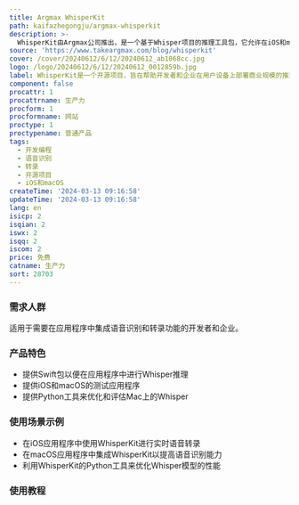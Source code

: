 ```yaml
---
title: Argmax WhisperKit
path: kaifazhegongju/argmax-whisperkit
description: >-
  WhisperKit由Argmax公司推出，是一个基于Whisper项目的推理工具包，它允许在iOS和macOS应用程序中进行语音识别和转录。该项目的目标是收集开发者反馈，并在几周内发布一个稳定的候选版本，以加速设备上推理的生产化。
source: 'https://www.takeargmax.com/blog/whisperkit'
cover: /cover/20240612/6/12/20240612_ab1068cc.jpg
logo: /logo/20240612/6/12/20240612_0012859b.jpg
label: WhisperKit是一个开源项目，旨在帮助开发者和企业在用户设备上部署商业规模的推理工作负载
component: false
procattr: 1
procattrname: 生产力
procform: 1
procformname: 网站
proctype: 1
proctypename: 普通产品
tags:
  - 开发编程
  - 语音识别
  - 转录
  - 开源项目
  - iOS和macOS
createTime: '2024-03-13 09:16:58'
updateTime: '2024-03-13 09:16:58'
lang: en
isicp: 2
isqian: 2
iswx: 2
isqq: 2
iscom: 2
price: 免费
catname: 生产力
sort: 28703
---
```




### 需求人群
适用于需要在应用程序中集成语音识别和转录功能的开发者和企业。

### 产品特色
- 提供Swift包以便在应用程序中进行Whisper推理
- 提供iOS和macOS的测试应用程序
- 提供Python工具来优化和评估Mac上的Whisper

### 使用场景示例
- 在iOS应用程序中使用WhisperKit进行实时语音转录
- 在macOS应用程序中集成WhisperKit以提高语音识别能力
- 利用WhisperKit的Python工具来优化Whisper模型的性能

### 使用教程


  
